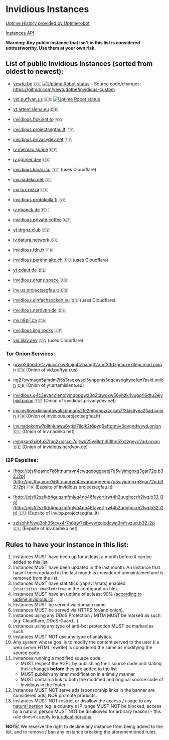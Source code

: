 # Invidious Instances

[Uptime History provided by Uptimerobot](https://stats.uptimerobot.com/89VnzSKAn)

[Instances API](https://api.invidious.io/)

**Warning: Any public instance that isn't in this list is considered untrustworthy. Use them at your own risk.**

## List of public Invidious Instances (sorted from oldest to newest):

* [yewtu.be](https://yewtu.be) 🇩🇪 [![Uptime Robot status](https://img.shields.io/uptimerobot/status/m783898765-2a4efa67aa8d1c7be6b1dd9d)](https://uptime.invidious.io/784257752) - Source code/changes: https://github.com/yewtudotbe/invidious-custom

* [vid.puffyan.us](https://vid.puffyan.us) 🇺🇸 [![Uptime Robot status](https://img.shields.io/uptimerobot/status/m786947233-1131c3f67b9a20621b1926d3?style=plastic)](https://stats.uptimerobot.com/n7A08HGVl6/786947233)

* [yt.artemislena.eu](https://yt.artemislena.eu) 🇩🇪

* [invidious.flokinet.to](https://invidious.flokinet.to) 🇷🇴

* [invidious.projectsegfau.lt](https://invidious.projectsegfau.lt) 🇫🇷 

* [invidious.privacydev.net](https://invidious.privacydev.net) 🇫🇷 

* [iv.melmac.space](https://iv.melmac.space) 🇩🇪

* [iv.ggtyler.dev](https://iv.ggtyler.dev) 🇺🇸

* [invidious.lunar.icu](https://invidious.lunar.icu) 🇩🇪 (uses Cloudflare) 

* [inv.nadeko.net](https://inv.nadeko.net) 🇨🇱 

* [inv.tux.pizza](https://inv.tux.pizza) 🇺🇸 

* [invidious.protokolla.fi](https://invidious.protokolla.fi) 🇩🇪 

* [iv.nboeck.de](https://iv.nboeck.de) 🇫🇮

* [invidious.private.coffee](https://invidious.private.coffee) 🇦🇹

* [yt.drgnz.club](https://yt.drgnz.club) 🇨🇿

* [iv.datura.network](https://iv.datura.network) 🇩🇪

* [invidious.fdn.fr](https://invidious.fdn.fr) 🇫🇷

* [invidious.perennialte.ch](https://invidious.perennialte.ch) 🇦🇺 (uses Cloudflare)

* [yt.cdaut.de](https://yt.cdaut.de) 🇩🇪

* [invidious.drgns.space](https://invidious.drgns.space) 🇺🇸

* [inv.us.projectsegfau.lt](https://inv.us.projectsegfau.lt) 🇺🇸

* [invidious.einfachzocken.eu](https://invidious.einfachzocken.eu) 🇩🇪 (uses Cloudflare) 

* [invidious.nerdvpn.de](https://invidious.nerdvpn.de) 🇩🇪 

* [inv.n8pjl.ca](https://inv.n8pjl.ca) 🇨🇦  

* [invidious.jing.rocks](https://invidious.jing.rocks) 🇯🇵  

* [vid.lilay.dev](https://vid.lilay.dev) 🇸🇬 (uses Cloudflare)

### Tor Onion Services:

* [grwp24hodrefzvjjuccrkw3mjq4tzhaaq32amf33dzpmuxe7ilepcmad.onion](http://grwp24hodrefzvjjuccrkw3mjq4tzhaaq32amf33dzpmuxe7ilepcmad.onion) 🇺🇸 (Onion of vid.puffyan.us)

* [ng27owmagn5amdm7l5s3rsqxwscl5ynppnis5dqcasogkyxcfqn7psid.onion](http://ng27owmagn5amdm7l5s3rsqxwscl5ynppnis5dqcasogkyxcfqn7psid.onion) 🇩🇪 (Onion of yt.artemislena.eu)

* [invidious.g4c3eya4clenolymqbpgwz3q3tawoxw56yhzk4vugqrl6dtu3ejvhjid.onion](http://invidious.g4c3eya4clenolymqbpgwz3q3tawoxw56yhzk4vugqrl6dtu3ejvhjid.onion) 🇫🇷 (Onion of invidious.privacydev.net)

* [inv.pjsfkvpxlinjamtawaksbnnaqs2fc2mtvmozrzckxh7f3kis6yea25ad.onion](http://inv.pjsfkvpxlinjamtawaksbnnaqs2fc2mtvmozrzckxh7f3kis6yea25ad.onion) 🇫🇷 (Onion of invidious.projectsegfau.lt)

* [inv.nadekonw7plitnjuawu6ytjsl7jlglk2t6pyq6eftptmiv3dvqndwvyd.onion](http://inv.nadekonw7plitnjuawu6ytjsl7jlglk2t6pyq6eftptmiv3dvqndwvyd.onion) 🇨🇱 (Onion of inv.nadeko.net)

* [jemgkaq2xibfu37hm2xojsxoi7djtwb25w6krhl63lhn52xfzgeyc2ad.onion](http://jemgkaq2xibfu37hm2xojsxoi7djtwb25w6krhl63lhn52xfzgeyc2ad.onion) 🇩🇪 (Onion of invidious.nerdvpn.de)

### I2P Eepsites:

* [http://pjsfhqamc7k6htnumrvn4cwqqdoggeepj7u5viyimgnxg3gar72q.b32.i2p](http://pjsfhqamc7k6htnumrvn4cwqqdoggeepj7u5viyimgnxg3gar72q.b32.i2p) 🇫🇷 (Eepsite of invidious.projectsegfau.lt)

* [http://pjsfi2szfkb4guqzmfmlyq4no46fayertjrwt4h2uughccrh2lvq.b32.i2p](http://pjsfi2szfkb4guqzmfmlyq4no46fayertjrwt4h2uughccrh2lvq.b32.i2p) 🇱🇺 (Eepsite of inv.bp.projectsegfau.lt)

* [zzlsbhhfvwg3oh36tcvx4r7n6jrw7zibvyvfxqlodcwn3mfrvzuq.b32.i2p](http://zzlsbhhfvwg3oh36tcvx4r7n6jrw7zibvyvfxqlodcwn3mfrvzuq.b32.i2p) 🇨🇱 (Eepsite of inv.nadeko.net)

## Rules to have your instance in this list:

1. Instances MUST have been up for at least a month before it can be added to this list.
2. Instances MUST have been updated in the last month. An instance that hasn't been updated in the last month is considered unmaintained and is removed from the list.
3. Instances MUST have statistics (/api/v1/stats) enabled (`statistics_enabled:true` in the configuration file).
4. Instances MUST have an uptime of at least 90% ([according to uptime.invidious.io](https://uptime.invidious.io/)).
5. Instances MUST be served via domain name.
6. Instances MUST be served via HTTPS (or/and onion).
7. Instances using any DDoS Protection / MITM MUST be marked as such (eg: Cloudflare, DDoS-Guard...).
8. Instances using any type of anti-bot protection MUST be marked as such.
9. Instances MUST NOT use any type of analytics.
10. Any system whose goal is to modify the content served to the user (i.e web server HTML rewrite) is considered the same as modifying the source code.
11. Instances running a modified source code:
    - MUST respect the AGPL by publishing their source code and stating their changes **before** they are added to the list
    - MUST publish any later modification in a timely manner
    - MUST contain a link to both the modified and original source code of Invidious in the footer.
12. Instances MUST NOT serve ads (sponsorship links in the banner are considered ads) NOR promote products.
13. Instances MUST NOT restrict or disallow the access / usage to any [natural person](https://en.wikipedia.org/wiki/Natural_person) (eg. a country's IP range MUST NOT be blocked, access by a natural person MUST NOT be disallowed for arbirary reason) - this rule doesn't apply to [juridical persons](https://en.wikipedia.org/wiki/Juridical_person).

**NOTE:** We reserve the right to decline any instance from being added to the list, and to remove / ban any instance breaking the aforementioned rules.
